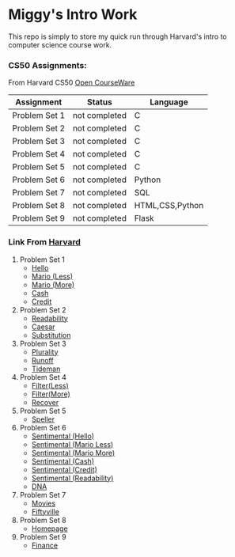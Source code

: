 # Miggy's Intro Work 
This repo is simply to store my quick run through Harvard's intro to computer science course work.

### CS50 Assignments:
From Harvard CS50 [Open CourseWare](https://cs50.harvard.edu/x/2021/)


| Assignment                   |    Status     |     Language    |
| ---------------------------- | ------------- | --------------- |
| Problem Set 1                | not completed |         C       | 
| Problem Set 2                | not completed |         C       |         
| Problem Set 3                | not completed |         C       |
| Problem Set 4                | not completed |         C       |
| Problem Set 5                | not completed |         C       |
| Problem Set 6                | not completed |       Python    |
| Problem Set 7                | not completed |        SQL      |
| Problem Set 8                | not completed | HTML,CSS,Python |
| Problem Set 9                | not completed |       Flask     |

### Link From [Harvard](https://cs50.harvard.edu/college/2020/fall/psets/)
1.  Problem Set 1
    - [Hello](https://cs50.harvard.edu/x/2021/psets/1/hello/)
    - [Mario (Less)](https://cs50.harvard.edu/x/2021/psets/1/mario/less/)
    - [Mario (More)](https://cs50.harvard.edu/x/2021/psets/1/mario/more/)
    - [Cash](https://cs50.harvard.edu/x/2021/psets/1/cash/)
    - [Credit](https://cs50.harvard.edu/x/2021/psets/1/credit/)
2.  Problem Set 2
    - [Readability](https://cs50.harvard.edu/x/2021/psets/2/readability/)
    - [Caesar](https://cs50.harvard.edu/x/2021/psets/2/caesar/)
    - [Substitution](https://cs50.harvard.edu/x/2021/psets/2/substitution/)
3.  Problem Set 3
    - [Plurality](https://cs50.harvard.edu/x/2021/psets/3/plurality/)
    - [Runoff](https://cs50.harvard.edu/x/2021/psets/3/runoff/)
    - [Tideman](https://cs50.harvard.edu/x/2021/psets/3/tideman/)
4.  Problem Set 4
    - [Filter(Less)](https://cs50.harvard.edu/x/2021/psets/4/filter/less/)
    - [Filter(More)](https://cs50.harvard.edu/x/2021/psets/4/filter/more/)
    - [Recover](https://cs50.harvard.edu/x/2021/psets/4/recover/)
5.  Problem Set 5
    - [Speller](https://cs50.harvard.edu/x/2021/psets/5/speller/)
6.  Problem Set 6
    - [Sentimental (Hello)](https://cs50.harvard.edu/x/2021/psets/6/hello/)
    - [Sentimental (Mario Less)](https://cs50.harvard.edu/x/2021/psets/6/mario/less/)
    - [Sentimental (Mario More)](https://cs50.harvard.edu/x/2021/psets/6/mario/more/)
    - [Sentimental (Cash)](https://cs50.harvard.edu/x/2021/psets/6/cash/)
    - [Sentimental (Credit)](https://cs50.harvard.edu/x/2021/psets/6/credit/)
    - [Sentimental (Readability)](https://cs50.harvard.edu/x/2021/psets/6/readability/)
    - [DNA](https://cs50.harvard.edu/x/2021/psets/6/dna/)
7.  Problem Set 7
    - [Movies](https://cs50.harvard.edu/x/2021/psets/7/movies/)
    - [Fiftyville](https://cs50.harvard.edu/x/2021/psets/7/fiftyville/)
8.  Problem Set 8
    - [Homepage](https://cs50.harvard.edu/x/2021/psets/8/homepage/)
9.  Problem Set 9
    - [Finance](https://cs50.harvard.edu/x/2021/psets/9/finance/)
